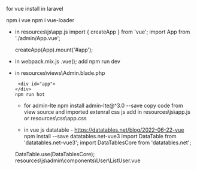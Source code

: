 for vue install in laravel

npm i vue
npm i vue-loader

-   in resources\js\app.js
    import { createApp } from 'vue';
    import App from './admin/App.vue';

    createApp(App).mount('#app');

-   in webpack.mix.js
    .vue();
    add
    npm run dev

-   in resources\views\Admin.blade.php
    <link rel="stylesheet" href="{{ asset('css/app.css') }}">
    <script src="{{ mix('js/app.js') }}" defer></script>

         <div id="app">
        </div>
        npm run hot

    -   for admin-lte
        npm install admin-lte@^3.0 --save
        copy code from view source
        and imported extenral css js add in resources\js\app.js or resources\css\app.css

    -   in vue js datatable - https://datatables.net/blog/2022-06-22-vue
        npm install --save datatables.net-vue3
        import DataTable from 'datatables.net-vue3';
        import DataTablesCore from 'datatables.net';

    DataTable.use(DataTablesCore);
    resources\js\admin\components\User\ListUser.vue
